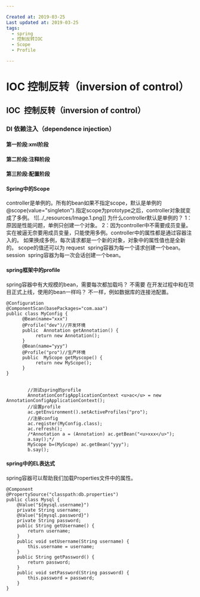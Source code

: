 ```yaml
---

Created at: 2019-03-25
Last updated at: 2019-03-25
tags: 
  - spring
  - 控制反转IOC
  - Scope
  - Profile

---
```


# IOC 控制反转（inversion of control）

## IOC  控制反转（inversion of control）

### DI 依赖注入（dependence injection）

#### 第一阶段:xml阶段

#### 第二阶段:注释阶段

#### 第三阶段:配置阶段

#### Spring中的Scope

controller是单例的。所有的bean如果不指定scope，默认是单例的@scope(value="singleton").指定scope为prototype之后，controller对象就变成了多例。
![[../_resources/Image.1.png]]
为什么controller默认是单例的？
1：原因是性能问题，单例只创建一个对象。
2：因为controller中不需要成员变量。实在被逼无奈要用成员变量，只能使用多例。controller中的属性都是通过容器注入的。
如果换成多例，每次请求都是一个新的对象，对象中的属性值也是全新的。
scope的值还可以为
request  spring容器为每一个请求创建一个bean。
session  spring容器为每一次会话创建一个bean。

#### spring框架中的profile

spring容器中有大规模的bean，需要每次都加载吗？
不需要
在开发过程中和在项目正式上线，使用的bean一样吗？
不一样，例如数据库的连接池配置。

    @Configuration
    @ComponentScan(basePackages="com.aaa")
    public class MyConfig {
          @Bean(name="xxx")
          @Profile("dev")//开发环境
          public  Annotation getAnnotation() {
               return new Annotation();
          }
          @Bean(name="yyy")
          @Profile("pro")//生产环境
          public  MyScope getMyscope() {
               return new MyScope();
          }
    }


            //测试spring的profile
            AnnotationConfigApplicationContext <u>ac</u> = new 
    AnnotationConfigApplicationContext();
            //设置profile
            ac.getEnvironment().setActiveProfiles("pro");
            //注册config
            ac.register(MyConfig.class);
            ac.refresh();
            /*Annotation a = (Annotation) ac.getBean("<u>xxx</u>");
            a.say();*/
            MyScope b=(MyScope) ac.getBean("yyy");
            b.say();

#### spring中的EL表达式

spring容器可以帮助我们加载Properties文件中的属性。

    @Component
    @PropertySource("classpath:db.properties")
    public class Mysql {
        @Value("${mysql.username}")
        private String username;
        @Value("${mysql.password}")
        private String password;
        public String getUsername() {
            return username;
        }
        public void setUsername(String username) {
            this.username = username;
        }
        public String getPassword() {
            return password;
        }
        public void setPassword(String password) {
            this.password = password;
        }
    }
